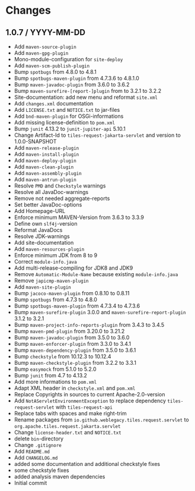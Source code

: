 # Changes

## 1.0.7 / YYYY-MM-DD

* Add `maven-source-plugin`
* Add `maven-gpg-plugin`
* Mono-module-configuration for `site-deploy`
* Add `maven-scm-publish-plugin`
* Bump `spotbugs` from 4.8.0 to 4.8.1
* Bump `spotbugs-maven-plugin` from 4.7.3.6 to 4.8.1.0
* Bump `maven-javadoc-plugin` from 3.6.0 to 3.6.2
* Bump `maven-surefire-[report-]plugin` from to 3.2.1 to 3.2.2
* Site-documentation: add new menu and reformat `site.xml`
* Add `changes.xml` documentation
* Add `LICENSE.txt` and `NOTICE.txt` to jar-files
* Add `bnd-maven-plugin` for OSGi-informations
* Add missing license-definition to `pom.xml`
* Bump `junit` 4.13.2 to `junit-jupiter-api` 5.10.1
* Change Artifact-Id to `tiles-request-jakarta-servlet` and version to 1.0.0-SNAPSHOT
* Add `maven-release-plugin`
* Add `maven-install-plugin`
* Add `maven-deploy-plugin`
* Add `maven-clean-plugin`
* Add `maven-assembly-plugin`
* Add `maven-antrun-plugin`
* Resolve `PMD` and `Checkstyle` warnings
* Resolve all JavaDoc-warnings
* Remove not needed aggregate-reports
* Set better JavaDoc-options
* Add Homepage-URL
* Enforce minimum MAVEN-Version from 3.6.3 to 3.3.9
* Define own `slf4j`-version
* Reformat JavaDocs
* Resolve JDK-warnings
* Add site-documentation
* Add `maven-resources-plugin`
* Enforce minimum JDK from 8 to 9
* Correct `module-info.java`
* Add multi-release-compiling for JDK8 and JDK9
* Remove `Automatic-Module-Name` because existing `module-info.java`
* Remove `japicmp-maven-plugin`
* Add `maven-site-plugin`
* Bump `jacoco-maven-plugin` from 0.8.10 to 0.8.11
* Bump `spotbugs` from 4.7.3 to 4.8.0
* Bump `spotbugs-maven-plugin` from 4.7.3.4 to 4.7.3.6
* Bump `maven-surefire-plugin` 3.0.0 and `maven-surefire-report-plugin` 3.1.2 to 3.2.1
* Bump `maven-project-info-reports-plugin` from 3.4.3 to 3.4.5
* Bump `maven-pmd-plugin` from 3.20.0 to 3.21.2
* Bump `maven-javadoc-plugin` from 3.5.0 to 3.6.0
* Bump `maven-enforcer-plugin` from 3.3.0 to 3.4.1
* Bump `maven-dependency-plugin` from 3.5.0 to 3.6.1
* Bump `checkstyle` from 10.12.3 to 10.12.4
* Bump `maven-checkstyle-plugin` from 3.2.2 to 3.3.1
* Bump `easymock` from 5.1.0 to 5.2.0
* Bump `junit` from 4.7 to 4.13.2
* Add more informations to `pom.xml`
* Adapt XML header in `checkstyle.xml` and `pom.xml`
* Replace Copyrights in sources to current Apache-2.0-version
* Add `NotAServletEnvironmentException` to replace dependency `tiles-request-servlet` with `tiles-request-api`
* Replace tabs with spaces and make right-trim
* Rename packages from `io.github.weblegacy.tiles.request.servlet` to `org.apache.tiles.request.jakarta.servlet`
* Change `license-header.txt` and `NOTICE.txt`
* delete `bin`-directory
* Change `.gitignore`
* Add `README.md`
* Add `CHANGELOG.md`
* added some documentation and additional checkstyle fixes
* some checkstyle fixes
* added analysis maven dependencies
* Initial commit